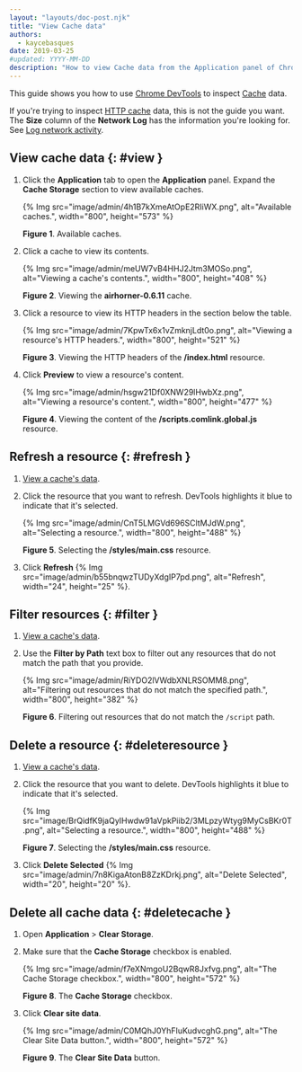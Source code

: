 ```yaml
---
layout: "layouts/doc-post.njk"
title: "View Cache data"
authors:
  - kaycebasques
date: 2019-03-25
#updated: YYYY-MM-DD
description: "How to view Cache data from the Application panel of Chrome DevTools."
---
```


This guide shows you how to use [Chrome DevTools][1] to inspect [Cache][2] data.

If you're trying to inspect [HTTP cache][3] data, this is not the guide you want. The **Size**
column of the **Network Log** has the information you're looking for. See [Log network activity][4].

## View cache data {: #view }

1.  Click the **Application** tab to open the **Application** panel.
    Expand the **Cache Storage** section to view available caches.

    {% Img src="image/admin/4h1B7kXmeAtOpE2RIiWX.png", alt="Available caches.", width="800", height="573" %}

    **Figure 1**. Available caches.

2.  Click a cache to view its contents.

    {% Img src="image/admin/meUW7vB4HHJ2Jtm3MOSo.png", alt="Viewing a cache's contents.", width="800", height="408" %}

    **Figure 2**. Viewing the **airhorner-0.6.11** cache.

3.  Click a resource to view its HTTP headers in the section below the table.

    {% Img src="image/admin/7KpwTx6x1vZmknjLdt0o.png", alt="Viewing a resource's HTTP headers.", width="800", height="521" %}

    **Figure 3**. Viewing the HTTP headers of the **/index.html** resource.

4.  Click **Preview** to view a resource's content.

    {% Img src="image/admin/hsgw21Df0XNW29lHwbXz.png", alt="Viewing a resource's content.", width="800", height="477" %}

    **Figure 4**. Viewing the content of the **/scripts.comlink.global.js** resource.

## Refresh a resource {: #refresh }

1.  [View a cache's data][5].
2.  Click the resource that you want to refresh. DevTools highlights it blue to indicate that it's
    selected.

    {% Img src="image/admin/CnT5LMGVd696SCltMJdW.png", alt="Selecting a resource.", width="800", height="488" %}

    **Figure 5**. Selecting the **/styles/main.css** resource.

3.  Click **Refresh** {% Img src="image/admin/b55bnqwzTUDyXdgIP7pd.png", alt="Refresh", width="24", height="25" %}.

## Filter resources {: #filter }

1.  [View a cache's data][6].
2.  Use the **Filter by Path** text box to filter out any resources that do not match the path that
    you provide.

    {% Img src="image/admin/RiYDO2lVWdbXNLRSOMM8.png", alt="Filtering out resources that do not match the specified path.", width="800", height="382" %}

    **Figure 6**. Filtering out resources that do not match the `/script` path.

## Delete a resource {: #deleteresource }

1.  [View a cache's data][7].
2.  Click the resource that you want to delete. DevTools highlights it blue to indicate that it's
    selected.

    {% Img src="image/BrQidfK9jaQyIHwdw91aVpkPiib2/3MLpzyWtyg9MyCsBKr0T.png", alt="Selecting a resource.", width="800", height="488" %}

    **Figure 7**. Selecting the **/styles/main.css** resource.

3.  Click **Delete Selected**
    {% Img src="image/admin/7n8KigaAtonB8ZzKDrkj.png", alt="Delete Selected", width="20", height="20" %}.

## Delete all cache data {: #deletecache }

1.  Open **Application** > **Clear Storage**.
2.  Make sure that the **Cache Storage** checkbox is enabled.

    {% Img src="image/admin/f7eXNmgoU2BqwR8Jxfvg.png", alt="The Cache Storage checkbox.", width="800", height="572" %}

    **Figure 8**. The **Cache Storage** checkbox.

3.  Click **Clear site data**.

    {% Img src="image/admin/C0MQhJ0YhFIuKudvcghG.png", alt="The Clear Site Data button.", width="800", height="572" %}

    **Figure 9**. The **Clear Site Data** button.

[1]: /docs/devtools
[2]: https://developer.mozilla.org/docs/Web/API/Cache
[3]: https://developer.mozilla.org/docs/Web/HTTP/Caching
[4]: /docs/devtools/network#load
[5]: #view
[6]: #view
[7]: #view

